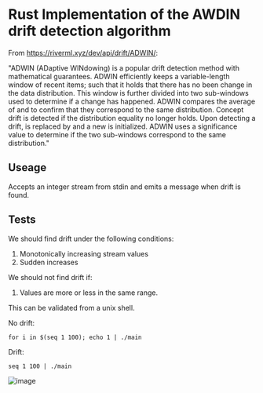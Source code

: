 # Rust Implementation of the AWDIN drift detection algorithm

From https://riverml.xyz/dev/api/drift/ADWIN/:

"ADWIN (ADaptive WINdowing) is a popular drift detection method with mathematical guarantees. ADWIN efficiently keeps a variable-length window of recent items; such that it holds that there has no been change in the data distribution. This window is further divided into two sub-windows 
 used to determine if a change has happened. ADWIN compares the average of 
 and to confirm that they correspond to the same distribution. Concept drift is detected if the distribution equality no longer holds. Upon detecting a drift, 
 is replaced by and a new is initialized. ADWIN uses a significance value 
 to determine if the two sub-windows correspond to the same distribution."
 
 
 ## Useage
 
 Accepts an integer stream from stdin and emits a message when drift is found. 
 
 ## Tests
 
 We should find drift under the following conditions:
 
 1. Monotonically increasing stream values
 2. Sudden increases
 
 We should not find drift if:
 
 1. Values are more or less in the same range.
 
 This can be validated from a unix shell. 
 
No drift:

`for i in $(seq 1 100); echo 1 | ./main`

Drift:

`seq 1 100 | ./main`

![image](https://user-images.githubusercontent.com/73145124/224585186-63b45a88-81d1-4694-938f-e258ef05d4be.png)
